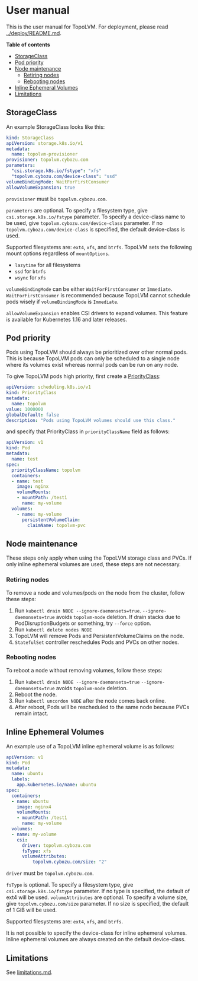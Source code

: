 User manual
===========

This is the user manual for TopoLVM.
For deployment, please read [../deploy/README.md](../deploy/README.md).

**Table of contents**

- [StorageClass](#storageclass)
- [Pod priority](#pod-priority)
- [Node maintenance](#node-maintenance)
  - [Retiring nodes](#retiring-nodes)
  - [Rebooting nodes](#rebooting-nodes)
- [Inline Ephemeral Volumes](#inline-ephemeral-volumes)
- [Limitations](#limitations)

StorageClass
------------

An example StorageClass looks like this:

```yaml
kind: StorageClass
apiVersion: storage.k8s.io/v1
metadata:
  name: topolvm-provisioner
provisioner: topolvm.cybozu.com
parameters:
  "csi.storage.k8s.io/fstype": "xfs"
  "topolvm.cybozu.com/device-class": "ssd"
volumeBindingMode: WaitForFirstConsumer
allowVolumeExpansion: true
```

`provisioner` must be `topolvm.cybozu.com`.

`parameters` are optional.
To specify a filesystem type, give `csi.storage.k8s.io/fstype` parameter.
To specify a device-class name to be used, give `topolvm.cybozu.com/device-class` parameter. 
If no `topolvm.cybozu.com/device-class` is specified, the default device-class is used.

Supported filesystems are: `ext4`, `xfs`, and `btrfs`.
TopoLVM sets the following mount options regardless of `mountOptions`.
- `lazytime` for all filesystems
- `ssd` for `btrfs`
- `wsync` for `xfs`

`volumeBindingMode` can be either `WaitForFirstConsumer` or `Immediate`.
`WaitForFirstConsumer` is recommended because TopoLVM cannot schedule pods
wisely if `volumeBindingMode` is `Immediate`.

`allowVolumeExpansion` enables CSI drivers to expand volumes.
This feature is available for Kubernetes 1.16 and later releases.

Pod priority
------------

Pods using TopoLVM should always be prioritized over other normal pods.
This is because TopoLVM pods can only be scheduled to a single node where
its volumes exist whereas normal pods can be run on any node.

To give TopoLVM pods high priority, first create a [PriorityClass](https://kubernetes.io/docs/concepts/configuration/pod-priority-preemption/#priorityclass):

```yaml
apiVersion: scheduling.k8s.io/v1
kind: PriorityClass
metadata:
  name: topolvm
value: 1000000
globalDefault: false
description: "Pods using TopoLVM volumes should use this class."
```

and specify that PriorityClass in `priorityClassName` field as follows:

```yaml
apiVersion: v1
kind: Pod
metadata:
  name: test
spec:
  priorityClassName: topolvm
  containers:
  - name: test
    image: nginx
    volumeMounts:
    - mountPath: /test1
      name: my-volume
  volumes:
    - name: my-volume
      persistentVolumeClaim:
        claimName: topolvm-pvc
```

Node maintenance
----------------

These steps only apply when using the TopoLVM storage class and PVCs. If
only inline ephemeral volumes are used, these steps are not necessary.

### Retiring nodes

To remove a node and volumes/pods on the node from the cluster, follow these steps:

1. Run `kubectl drain NODE --ignore-daemonsets=true`.
    `--ignore-daemonsets=true` avoids `topolvm-node` deletion.
    If drain stacks due to PodDisruptionBudgets or something, try `--force` option.
2. Run `kubectl delete nodes NODE`
3. TopoLVM will remove Pods and PersistentVolumeClaims on the node.
4. `StatefulSet` controller reschedules Pods and PVCs on other nodes.

### Rebooting nodes

To reboot a node without removing volumes, follow these steps:

1. Run `kubectl drain NODE --ignore-daemonsets=true`
   `--ignore-daemonsets=true` avoids `topolvm-node` deletion.
2. Reboot the node.
3. Run `kubectl uncordon NODE` after the node comes back online.
4. After reboot, Pods will be rescheduled to the same node because PVCs remain intact.

Inline Ephemeral Volumes
------------------------

An example use of a TopoLVM inline ephemeral volume is as follows:

```yaml
apiVersion: v1
kind: Pod
metadata:
  name: ubuntu
  labels:
    app.kubernetes.io/name: ubuntu
spec:
  containers:
  - name: ubuntu
    image: nginx4
    volumeMounts:
    - mountPath: /test1
      name: my-volume
  volumes:
  - name: my-volume
    csi:
      driver: topolvm.cybozu.com
      fsType: xfs
      volumeAttributes:
          topolvm.cybozu.com/size: "2"
```

`driver` must be `topolvm.cybozu.com`.

`fsType` is optional.  To specify a filesystem type, give
`csi.storage.k8s.io/fstype` parameter. If no type is specified, the default
of ext4 will be used.
`volumeAttributes` are optional.  To specify a volume size, give
`topolvm.cybozu.com/size` parameter. If no size is specified, the default of
1 GiB will be used.

Supported filesystems are: `ext4`, `xfs`, and `btrfs`.

It is not possible to specify the device-class for inline ephemeral volumes.
Inline ephemeral volumes are always created on the default device-class.

Limitations
-----------

See [limitations.md](limitations.md).
